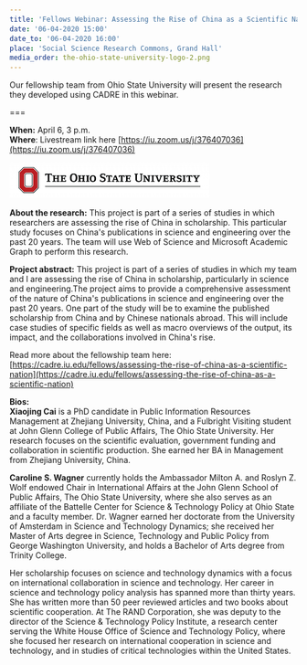 ```yaml
---
title: 'Fellows Webinar: Assessing the Rise of China as a Scientific Nation'
date: '06-04-2020 15:00'
date_to: '06-04-2020 16:00'
place: 'Social Science Research Commons, Grand Hall'
media_order: the-ohio-state-university-logo-2.png
---
```


Our fellowship team from Ohio State University will present the research they developed using CADRE in this webinar.

===

**When:** April 6, 3 p.m.  
**Where**: Livestream link here [https://iu.zoom.us/j/376407036](https://iu.zoom.us/j/376407036)

![Logo for Ohio State University.](the-ohio-state-university-logo-2.png?classes=float-right)

**About the research:** This project is part of a series of studies in which researchers are assessing the rise of China in scholarship. This particular study focuses on China's publications in science and engineering over the past 20 years. The team will use Web of Science and Microsoft Academic Graph to perform this research.

**Project abstract:**
This project is part of a series of studies in which my team and I are assessing the rise of China in scholarship, particularly in science and engineering.The project aims to provide a comprehensive assessment of the nature of China's publications in science and engineering over the past 20 years. One part of the study will be to examine the published scholarship from China and by Chinese nationals abroad. This will include case studies of specific fields as well as macro overviews of the output, its impact, and the collaborations involved in China's rise.

Read more about the fellowship team here: [https://cadre.iu.edu/fellows/assessing-the-rise-of-china-as-a-scientific-nation](https://cadre.iu.edu/fellows/assessing-the-rise-of-china-as-a-scientific-nation)

**Bios:**  
**Xiaojing Cai** is a PhD candidate in Public Information Resources Management at Zhejiang University, China, and a Fulbright Visiting student at John Glenn College of Public Affairs, The Ohio State University. Her research focuses on the scientific evaluation, government funding and collaboration in scientific production. She earned her BA in Management from Zhejiang University, China.


**Caroline S. Wagner** currently holds the Ambassador Milton A. and Roslyn Z. Wolf endowed Chair in International Affairs at the John Glenn School of Public Affairs, The Ohio State University, where she also serves as an affiliate of the Battelle Center for Science & Technology Policy at Ohio State and a faculty member. Dr. Wagner earned her doctorate from the University of Amsterdam in Science and Technology Dynamics; she received her Master of Arts degree in Science, Technology and Public Policy from George Washington University, and holds a Bachelor of Arts degree from Trinity College.

Her scholarship focuses on science and technology dynamics with a focus on international collaboration in science and technology. Her career in science and technology policy analysis has spanned more than thirty years. She has written more than 50 peer reviewed articles and two books about scientific cooperation. At The RAND Corporation, she was deputy to the director of the Science & Technology Policy Institute, a research center serving the White House Office of Science and Technology Policy, where she focused her research on international cooperation in science and technology, and in studies of critical technologies within the United States.